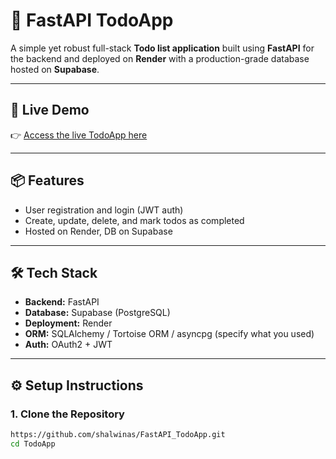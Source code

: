 # 📝 FastAPI TodoApp

A simple yet robust full-stack **Todo list application** built using **FastAPI** for the backend and deployed on **Render** with a production-grade database hosted on **Supabase**.

---

## 🚀 Live Demo

👉 [Access the live TodoApp here](https://todoapp-by-shalwin.onrender.com)

---

## 📦 Features

- User registration and login (JWT auth)
- Create, update, delete, and mark todos as completed
- Hosted on Render, DB on Supabase

---

## 🛠️ Tech Stack

- **Backend:** FastAPI
- **Database:** Supabase (PostgreSQL)
- **Deployment:** Render
- **ORM:** SQLAlchemy / Tortoise ORM / asyncpg (specify what you used)
- **Auth:** OAuth2 + JWT

---

## ⚙️ Setup Instructions

### 1. Clone the Repository

```bash
https://github.com/shalwinas/FastAPI_TodoApp.git
cd TodoApp
